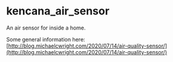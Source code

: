 # kencana_air_sensor
An air sensor for inside a home. 

Some general information here: [http://blog.michaelcwright.com/2020/07/14/air-quality-sensor/](http://blog.michaelcwright.com/2020/07/14/air-quality-sensor/)
